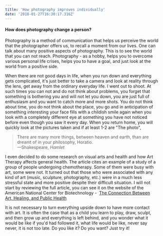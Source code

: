```yaml
---
title: 'How photography improves individually'
date: '2018-01-27T16:30:17.316Z'
---
```


#### How does photography change a person?

Photography is a method of communication that helps us perceive the world that the photographer offers us, to recall a moment from our lives. One can talk about many positive aspects of photography. This is to see the world that you can not reach. Photography - as a hobby, helps you to overcome various personal life crises, helps you to have a goal, and just look at the world from a positive side.

<!-- read more -->

When there are not good days in life, when you run down and everything gets complicated, it's just better to take a camera and look at reality through the lens, get away from the ordinary everyday life. I went out to shoot. At such times you can not and do not think about problems, you forget that something is bothering you and will not let you down, you are just full of enthusiasm and you want to catch more and more shots. You do not think about time, you do not think about the place, you go and in anticipation of something interesting your face fills with a childish smile again when you look with a completely different eye at something you have not noticed before even though you saw it every day. When you return home, you will quickly look at the pictures taken and if at least 1-2 are "The photo",

> There are many more things, between heaven and earth, than are dreamt of in your philosophy, Horatio.  
> —Shakespeare, *Hamlet*

I even decided to do some research on visual arts and health and how Art Therapy affects general health. The article cites an example of a study of a group of people undergoing chemotherapy. Some of them were busy with art, some were not. It turned out that those who were associated with any kind of art (music, sculpture, photography, etc.) were in a much less stressful state and more positive despite their difficult situation. I will not start by reviewing the full article, you can see it on the website of the American National Center for Biotechnology -  [The Connection Between Art, Healing, and Public Health](https://www.ncbi.nlm.nih.gov/pmc/articles/PMC2804629/)

It is not necessary to turn everything upside down to have more contact with art. It is often the case that as a child you learn to play, draw, sculpt, and then grow up and everything is left behind, and you wonder what it would be like if you'd had followed it, what life would be like, never say never, it is not too late. Do you like it? Do you want? Just try it!
